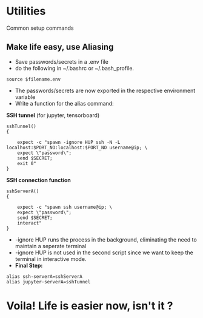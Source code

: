 # Utilities
Common setup commands

## Make life easy, use Aliasing

- Save passwords/secrets in a .env file
- do the following in ~/.bashrc or ~/.bash_profile.

```
source $filename.env
```

- The passwords/secrets are now exported in the respective environment variable
- Write a function for the alias command:

**SSH tunnel** (for jupyter, tensorboard)

```
sshTunnel()
{

	expect -c "spawn -ignore HUP ssh -N -L localhost:$PORT_NO:localhost:$PORT_NO username@ip; \
	expect \"password\";
	send $SECRET;
	exit 0"
}
```

**SSH connection function**

```
sshServerA()
{

	expect -c "spawn ssh username@ip; \
	expect \"password\";
	send $SECRET;
	interact"
}
```

- \-ignore HUP runs the process in the background, eliminating the need to maintain a seperate terminal
- \-ignore HUP is not used in the second script since we want to keep the terminal in interactive mode.
- **Final Step:** 

```
alias ssh-serverA=sshServerA
alias jupyter-serverA=sshTunnel
```

# Voila! Life is easier now, isn't it ? 
